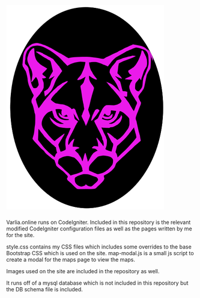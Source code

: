# [![Varlia](images/logo.svg)](http://varlia.online)


Varlia.online runs on CodeIgniter. Included in this repository is the relevant modified CodeIgniter configuration files as well as the pages written by me for the site.

style.css contains my CSS files which includes some overrides to the base Bootstrap CSS which is used on the site.
map-modal.js is a small js script to create a modal for the maps page to view the maps.

Images used on the site are included in the repository as well.

It runs off of a mysql database which is not included in this repository but the DB schema file is included.
